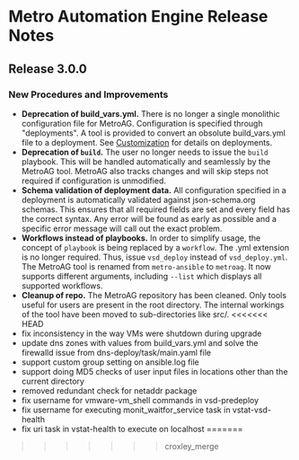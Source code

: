 # Metro Automation Engine Release Notes

## Release 3.0.0

### New Procedures and Improvements

* **Deprecation of build_vars.yml.**  There is no longer a single monolithic configuration file for MetroAG.  Configuration is specified through "deployments".  A tool is provided to convert an obsolute build_vars.yml file to a deployment.  See [Customization](Documentation/CUSTOMIZATION.md) for details on deployments.
* **Deprecation of `build`.**  The user no longer needs to issue the `build` playbook.  This will be handled automatically and seamlessly by the MetroAG tool.  MetroAG also tracks changes and will skip steps not required if configuration is unmodified.
* **Schema validation of deployment data.**  All configuration specified in a deployment is automatically validated against json-schema.org schemas.  This ensures that all required fields are set and every field has the correct syntax.  Any error will be found as early as possible and a specific error message will call out the exact problem.
* **Workflows instead of playbooks.**  In order to simplify usage, the concept of `playbook` is being replaced by a `workflow`.  The .yml extension is no longer required.  Thus, issue `vsd_deploy` instead of `vsd_deploy.yml`.  The MetroAG tool is renamed from `metro-ansible` to `metroag`.  It now supports different arguments, including `--list` which displays all supported workflows.
* **Cleanup of repo.**  The MetroAG repository has been cleaned.  Only tools useful for users are present in the root directory.  The internal workings of the tool have been moved to sub-directories like src/.
<<<<<<< HEAD
* fix inconsistency in the way VMs were shutdown during upgrade
* update dns zones with values from build_vars.yml and solve the firewalld issue from dns-deploy/task/main.yaml file
* support custom group setting on ansible.log file
* support doing MD5 checks of user input files in locations other than the current directory
* removed redundant check for netaddr package
* fix username for vmware-vm_shell commands in vsd-predeploy
* fix username for executing monit_waitfor_service task in vstat-vsd-health
* fix uri task in vstat-health to execute on localhost
=======
>>>>>>> croxley_merge
